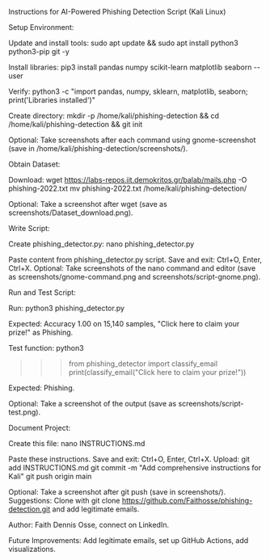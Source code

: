 Instructions for AI-Powered Phishing Detection Script (Kali Linux)

Setup Environment:

Update and install tools:  sudo apt update && sudo apt install python3 python3-pip git -y


Install libraries:  pip3 install pandas numpy scikit-learn matplotlib seaborn --user


Verify:  python3 -c "import pandas, numpy, sklearn, matplotlib, seaborn; print('Libraries installed')"


Create directory:  mkdir -p /home/kali/phishing-detection && cd /home/kali/phishing-detection && git init


Optional: Take screenshots after each command using gnome-screenshot (save in /home/kali/phishing-detection/screenshots/).


Obtain Dataset:

Download:  wget https://labs-repos.iit.demokritos.gr/balab/mails.php -O phishing-2022.txt
mv phishing-2022.txt /home/kali/phishing-detection/


Optional: Take a screenshot after wget (save as screenshots/Dataset_download.png).


Write Script:

Create phishing_detector.py:  nano phishing_detector.py


Paste content from phishing_detector.py script.
Save and exit: Ctrl+O, Enter, Ctrl+X.
Optional: Take screenshots of the nano command and editor (save as screenshots/gnome-command.png and screenshots/script-gnome.png).


Run and Test Script:

Run:  python3 phishing_detector.py


Expected: Accuracy 1.00 on 15,140 samples, "Click here to claim your prize!" as Phishing.


Test function:  python3
>>> from phishing_detector import classify_email
>>> print(classify_email("Click here to claim your prize!"))


Expected: Phishing.


Optional: Take a screenshot of the output (save as screenshots/script-test.png).


Document Project:

Create this file:  nano INSTRUCTIONS.md


Paste these instructions.
Save and exit: Ctrl+O, Enter, Ctrl+X.
Upload:  git add INSTRUCTIONS.md
git commit -m "Add comprehensive instructions for Kali"
git push origin main


Optional: Take a screenshot after git push (save in screenshots/).
Suggestions: Clone with git clone https://github.com/Faithosse/phishing-detection.git and add legitimate emails.


Author: Faith Dennis Osse, connect on LinkedIn.

Future Improvements: Add legitimate emails, set up GitHub Actions, add visualizations.


